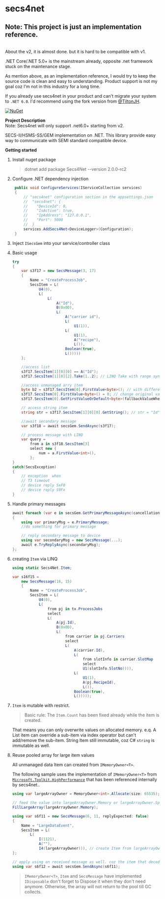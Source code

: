 # secs4net

## Note: This project is just an implementation reference. ##

<br>
About the v2, it is almost done. but it is hard to be compatible with v1.

.NET Core/.NET 5.0+ is the mainstream already, opposite .net framework stuck on the maintenance stage.

As mention above, as an implementation reference, I would try to keep the source code is clean and easy to understanding. Product support is not my goal coz I'm not in this industry for a long time.

If you already use secs4net in your product and can't migrate your system to `.NET 6.0`. I'd recommend using the fork version from [@TiltonJH](https://github.com/TiltonJH/secs4net).

[![NuGet](https://img.shields.io/nuget/vpre/secs4net.svg)](https://www.nuget.org/packages/Secs4Net/2.0.0-rc2)

**Project Description**  
Note: Secs4net will only support .net6.0+ starting from v2.

SECS-II/HSMS-SS/GEM implementation on .NET. This library provide easy way to communicate with SEMI standard compatible device.  

**Getting started**
1. Install nuget package
    > dotnet add package Secs4Net --version 2.0.0-rc2
2. Configure .NET dependency injection
   ```cs
    public void ConfigureServices(IServiceCollection services)
    {
        // "secs4net" configuration section in the appsettings.json
        //  "secs4net": {
        //    "DeviceId": 0,
        //    "IsActive": true,
        //    "IpAddress": "127.0.0.1",
        //    "Port": 5000
        //  }  
        services.AddSecs4Net<DeviceLogger>(Configuration); 
    }
   ```    
3. Inject `ISecsGem` into your service/controller class
4. Basic usage
    ```cs
    try
    {
        var s3f17 = new SecsMessage(3, 17)
        {
            Name = "CreateProcessJob",
            SecsItem = L(
                U4(0),
                L(
                    L(
                        A("Id"),
                        B(0x0D),
                        L(
                            A("carrier id"),
                            L(
                                U1(1)),
                            L(
                                U1(1),
                                A("recipe"),
                                L()),
                            Boolean(true),
                            L()))))
        };

        //access list
        s3f17.SecsItem[1][0][0] == A("Id"); 
        s3f17.SecsItem[1][0][2].Take(1..2); // LINQ Take with range syntax
    
        //access unmanaged arry item
        byte b2 = s3f17.SecsItem[0].FirstValue<byte>(); // with different type
        s3f17.SecsItem[0].FirstValue<byte>() = 0; // change original value 
        s3f17.SecsItem[0].GetFirstValueOrDefault<byte>(fallbackValueWhenItemIsEmpty); 

        // access string item
        string str = s3f17.SecsItem[1][0][0].GetString(); // str = "Id"

        //await secondary message
        var s3f18 = await secsGem.SendAsync(s3f17); 

        // process message with LINQ
        var query =
            from a in s3f18.SecsItem[3]
            select new {
                num = a.FirstValue<int>(),
            };
    }
    catch(SecsException)
    {
        // exception  when
        // T3 timeout
        // device reply SxF0
        // device reply S9Fx
    }
    ```
5. Handle primary messages
    ```cs
    await foreach (var e in secsGem.GetPrimaryMessageAsync(cancellationToken))
    {     
        using var primaryMsg = e.PrimaryMessage;
        //do something for primary message

        // reply secondary message to device
        using var secondaryMsg = new SecsMessage(...);
        await e.TryReplyAsync(secondaryMsg); 
    };
    ```

6. creating `Item` via LINQ

    ```cs
    using static Secs4Net.Item;

    var s16f15 = 
        new SecsMessage(16, 15)
        {
            Name = "CreateProcessJob",
            SecsItem = L(
                U4(0),
                L(
                    from pj in tx.ProcessJobs 
                    select
                    L(
                        A(pj.Id),
                        B(0x0D),
                        L(
                            from carrier in pj.Carriers 
                            select
                            L(
                                A(carrier.Id),
                                L(
                                    from slotInfo in carrier.SlotMap 
                                    select
                                    U1(slotInfo.SlotNo)))),
                                L(
                                    U1(1),
                                    A(pj.RecipeId),
                                    L()),
                                Boolean(true),
                                L()))));
    ```

7. `Item` is mutable with restrict.
    > Basic rule: The `Item.Count` has been fixed already while the item is created.
    
    That means you can only overwrite values on allocated memory. 
    e.q. A List item can override a sub-item via index operator but can't add/remove the sub-item. String Item still immutable, coz C# `string` is immutable as well.

8. Reuse pooled array for large item values

    All unmanaged data Item can created from `IMemoryOwner<T>`.

    The following sample uses the implementation of `IMemoryOwner<T>` from [`Microsoft.Toolkit.HighPerformance`](https://docs.microsoft.com/en-us/windows/communitytoolkit/high-performance/memoryowner) that has been referenced internally by secs4net..
    ```cs
    using var largeArrayOwner = MemoryOwner<int>.Allocate(size: 65535);
    
    // feed the value into largeArrayOwner.Memory or largeArrayOwner.Span
    FillLargeArray(largeArrayOwner.Memory);

    using var s6f11 = new SecsMessage(6, 11, replyExpected: false)
    {
        Name = "LargeDataEvent",
        SecsItem = L(
            L(
                I(1121),
                A(""),
                I4(largeArrayOwner))), // create Item from largeArrayOwner
    };

    // apply using on received message as well. coz the item that decoded by PipeDecoder also using MemoryOwner<T> when the data array is big.
    using var s6f12 = await secsGem.SendAsync(s6f11);
   
    ```
    > `IMemoryOwner<T>`, `Item` and `SecsMessage` have implemented `IDisposable` don't forget to Dispose it when they don't need anymore.
    Otherwise, the array will not return to the pool till GC collects.